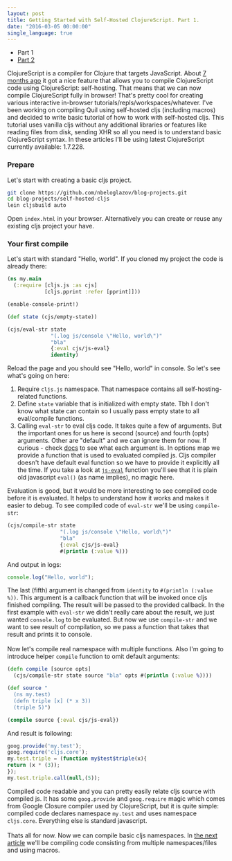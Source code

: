 ```yaml
---
layout: post
title: Getting Started with Self-Hosted ClojureScript. Part 1.
date: "2016-03-05 00:00:00"
single_language: true
---
```


 * Part 1
 * [Part 2](/2016/03/07/getting-started-with-self-hosted-cljs-part-2.html)

ClojureScript is a compiler for Clojure that targets JavaScript. About [7 months ago](https://groups.google.com/forum/#!searchin/clojurescript/1.7.28/clojurescript/Z6xD9UthbvQ/gsLMbURGAgAJ) it got a nice feature that allows you to compile ClojureScript code using ClojureScript: self-hosting. That means that we can now compile ClojureScript fully in browser! That's pretty cool for creating various interactive in-browser tutorials/repls/workspaces/whatever. I've been working on compiling Quil using self-hosted cljs (including macros) and decided to write basic tutorial of how to work with self-hosted cljs. This tutorial uses vanilla cljs without any additional libraries or features like reading files from disk, sending XHR so all you need is to understand basic ClojureScript syntax. In these articles I'll be using latest ClojureScript currently available: 1.7.228.

### Prepare
Let's start with creating a basic cljs project.

```bash
git clone https://github.com/nbeloglazov/blog-projects.git
cd blog-projects/self-hosted-cljs
lein cljsbuild auto
```

Open `index.html` in your browser. Alternatively you can create or reuse any existing cljs project your have.

### Your first compile
Let's start with standard "Hello, world". If you cloned my project the code is already there:

```clojure
(ns my.main
  (:require [cljs.js :as cjs]
            [cljs.pprint :refer [pprint]]))

(enable-console-print!)

(def state (cjs/empty-state))

(cjs/eval-str state
              "(.log js/console \"Hello, world\")"
              "bla"
              {:eval cjs/js-eval}
              identity)
```
Reload the page and you should see "Hello, world" in console. So let's see what's going on here:

1. Require `cljs.js` namespace. That namespace contains all self-hosting-related functions.
2. Define `state` variable that is initialized with empty state. Tbh I don't know what state can contain so I usually pass empty state to all eval/compile functions.
3. Calling `eval-str` to eval cljs code. It takes quite a few of arguments. But the important ones for us here is second (source) and fourth (opts) arguments. Other are "default" and we can ignore them for now. If curious - check [docs](https://github.com/cljsinfo/cljs-api-docs/blob/catalog/refs/cljs.js/eval-str.md) to see what each argument is. In options map we provide a function that is used to evaluated compiled js. Cljs compiler doesn't have default eval function so we have to provide it explicitly all the time. If you take a look at [`js-eval`](https://github.com/cljsinfo/cljs-api-docs/blob/catalog/refs/cljs.js/js-eval.md) function you'll see that it is plain old javascript `eval()` (as name implies), no magic here.

Evaluation is good, but it would be more interesting to see compiled code before it is evaluated. It helps to understand how it works and makes it easier to debug. To see compiled code of `eval-str` we'll be using `compile-str`:

```clojure
(cjs/compile-str state
                 "(.log js/console \"Hello, world\")"
                 "bla"
                 {:eval cjs/js-eval}
                 #(println (:value %)))
```

And output in logs:

```javascript
console.log("Hello, world");
```

The last (fifth) argument is changed from `identity` to `#(println (:value %))`. This argument is a callback function that will be invoked once cljs finished compiling. The result will be passed to the provided callback. In the first example with `eval-str` we didn't really care about the result, we just wanted `console.log` to be evaluated. But now we use `compile-str` and we want to see result of compilation, so we pass a function that takes that result and prints it to console.
<br><br>
Now let's compile real namespace with multiple functions. Also I'm going to introduce helper `compile` function to omit default arguments:

```clojure
(defn compile [source opts]
  (cjs/compile-str state source "bla" opts #(println (:value %))))

(def source "
  (ns my.test)
  (defn triple [x] (* x 3))
  (triple 5)")

(compile source {:eval cjs/js-eval})
```

And result is following:

```js
goog.provide('my.test');
goog.require('cljs.core');
my.test.triple = (function my$test$triple(x){
return (x * (3));
});
my.test.triple.call(null,(5));
```

Compiled code readable and you can pretty easily relate cljs source with compiled js. It has some `goog.provide` and `goog.require` magic which comes from Google Closure compiler used by ClojureScript, but it is quite simple: compiled code declares namespace `my.test` and uses namespace `cljs.core`. Everything else is standard javascript.
<br><br>
Thats all for now. Now we can compile basic cljs namespaces. In [the next article](/2016/03/07/getting-started-with-self-hosted-cljs-part-2.html) we'll be compiling code consisting from multiple namespaces/files and using macros.
